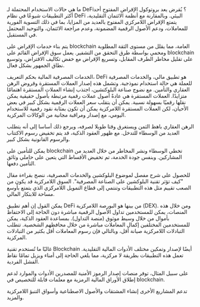 ما هي حالات الاستخدام المحتملة لـ DeFi؟
يُقرض
يعد بروتوكول الإقراض المفتوح أحد أكثر التطبيقات شيوعًا في نظام DeFi البيئي. وبالمقارنة مع أنظمة الائتمان التقليدية، يتمتع الإقراض اللامركزي المفتوح بالعديد من المزايا، بما في ذلك التسوية الفورية للمعاملات، ودعم الأصول الرقمية المضمونة، وعدم مراجعة الائتمان، والتوحيد المحتمل في المستقبل.

يتم بناء خدمات الإقراض على blockchain العامة، مما يقلل من مستوى الثقة المطلوبة ومحمي بواسطة طرق التحقق من التشفير. يعمل سوق الإقراض القائم على blockchain على تقليل مخاطر الطرف المقابل، وتسريع الإقراض مع خفض تكاليف الاقتراض، وتوسيع نطاق الجمهور بشكل فعال.

الخدمات المصرفية المالية
بحكم التعريف، DeFi هو تطبيق مالي، والخدمات المصرفية للعملة هي حالة استخدام نموذجية. وتشمل هذه إصدار العملات المستقرة وقروض الرهن العقاري والتأمين.
مع نضوج صناعة البلوكتشين، اجتذب إنشاء العملات المستقرة اهتمامًا متزايدًا. العملات المستقرة هي عادةً أصول عملات رقمية مرتبطة بأصول حقيقية يمكن نقلها رقميًا بسهولة نسبية. يمكن أن يتقلب سعر العملات الرقمية بشكل كبير في بعض الأحيان، لكن العملات المستقرة اللامركزية يمكن أن تكون بمثابة نقود رقمية للاستخدام اليومي، مع إصدار ومراقبة مجانية من الوكالات المركزية.

الرهن العقاري باهظ الثمن ويستغرق وقتا طويلا لصرفه، ويرجع ذلك أساسا إلى أنه يتطلب العديد من الوسطاء للتدخل. مع ظهور العقود الذكية، قد يتم تخفيض رسوم الاكتتاب والرسوم القانونية بشكل كبير.

يمكن للتأمين على blockchain تخطي الوسطاء ونشر المخاطر من خلال العديد من المشاركين. وبنفس جودة الخدمة، تم تخفيض الأقساط التي يتعين على حاملي وثائق التأمين دفعها.

للحصول على شرح مفصل لموضوع البلوكشين والخدمات المصرفية، ننصح بقراءة مقال "كيف تؤثر تقنية البلوكشين على الصناعة المصرفية".
السوق اللامركزية
قد يكون من الصعب تقييم مثل هذه التطبيقات وتنتمي إلى قطاع التمويل اللامركزي الذي يتمتع بأوسع مساحة للابتكار المالي.

يمكن القول إن أهم تطبيق DeFi من بينها هو البورصة اللامركزية (DEX). ومن خلال هذه المنصات، يمكن للمستخدمين تداول الأصول الرقمية مباشرة دون الحاجة إلى الاحتفاظ بأموال من خلال وسيط موثوق (منصة التداول). بمساعدة العقود الذكية، يمكن للمستخدمين المختلفين إكمال المعاملات مباشرة من خلال محافظهم الشخصية.
تتطلب التبادلات اللامركزية صيانة أقل، وبالتالي فإن رسوم المعاملات أقل بكثير من التبادلات المركزية.

غالبًا ما تُستخدم تقنية Blockchain أيضًا لإصدار وتمكين مختلف الأدوات المالية التقليدية. تعمل هذه التطبيقات بطريقة لا مركزية، مما يلغي الحاجة إلى أمناء ويزيل تمامًا نقاط الفشل الفردية.

على سبيل المثال، توفر منصات إصدار الرموز الأمنية للمصدرين الأدوات والموارد لدعم إطلاق الأوراق المالية الرمزية مع معلمات قابلة للتخصيص في blockchain.

تدعم المشاريع الأخرى إنشاء المشتقات والأصول الاصطناعية وأسواق التنبؤ اللامركزية والمزيد.
